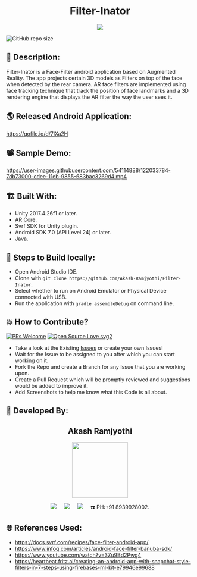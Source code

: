 <h1 align="center">Filter-Inator</h1>

<p align="center">
<img src="https://user-images.githubusercontent.com/54114888/121815685-4719d200-cc95-11eb-8242-a66f89493308.png">
</p>

![GitHub repo size](https://img.shields.io/github/repo-size/Akash-Ramjyothi/Filter-Inator?color=yellow)
## 📜 Description:
Filter-Inator is a Face-Filter android application based on Augmented Reality. The app projects certain 3D models as Filters on top of the face when detected by the rear camera. AR face filters are implemented using face tracking technique that track the position of face landmarks and a 3D rendering engine that displays the AR filter the way the user sees it.

## 🌎 Released Android Application:
https://gofile.io/d/7lXa2H

## 📽 Sample Demo:
https://user-images.githubusercontent.com/54114888/122033784-7db73000-cdee-11eb-9855-683bac3269d4.mp4

## 🏗 Built With:
- Unity 2017.4.26f1 or later.
- AR Core.
- Svrf SDK for Unity plugin.
- Android SDK 7.0 (API Level 24) or later.
- Java.

## 🧪 Steps to Build locally:
- Open Android Studio IDE.
- Clone with `git clone https://github.com/Akash-Ramjyothi/Filter-Inator`.
- Select whether to run on Android Emulator or Physical Device connected with USB.
- Run the application with `gradle assembleDebug` on command line.

## 💥 How to Contribute?

[![PRs Welcome](https://img.shields.io/badge/PRs-welcome-brightgreen.svg?style=flat-square)](http://makeapullrequest.com)
[![Open Source Love svg2](https://badges.frapsoft.com/os/v2/open-source.svg?v=103)](https://github.com/ellerbrock/open-source-badges/)

- Take a look at the Existing [Issues](https://github.com/Akash-Ramjyothi/Filter-Inator/issues) or create your own Issues!
- Wait for the Issue to be assigned to you after which you can start working on it.
- Fork the Repo and create a Branch for any Issue that you are working upon.
- Create a Pull Request which will be promptly reviewed and suggestions would be added to improve it.
- Add Screenshots to help me know what this Code is all about.

## 👦 Developed By:
<h2 align="center">Akash Ramjyothi</h2>
<p align="center">
  <a href="https://github.com/Akash-Ramjyothi"><img src="https://avatars.githubusercontent.com/u/54114888?v=4" width=150px height=150px /></a> 
    
<p align="center">
  <a target="_blank"href="https://www.linkedin.com/in/akash-ramjyothi/"><img src="https://img.shields.io/badge/linkedin-%230077B5.svg?&style=for-the-badge&logo=linkedin&logoColor=white" /></a>&nbsp;&nbsp;&nbsp;&nbsp;
  <a href="mailto:akash.ramjyothi@gmail.com?subject=Hello%20Akash,%20From%20Github"><img src="https://img.shields.io/badge/gmail-%23D14836.svg?&style=for-the-badge&logo=gmail&logoColor=white" /></a>&nbsp;&nbsp;&nbsp;&nbsp;
  <a href="https://www.instagram.com/akash.ramjyothi/"><img src="https://img.shields.io/badge/instagram-%23D14836.svg?&style=for-the-badge&logo=instagram&logoColor=pink" /></a>&nbsp;&nbsp;&nbsp;&nbsp;
  ☎️ PH:+91 8939928002.
</p>

## 🌐 References Used:
- https://docs.svrf.com/recipes/face-filter-android-app/
- https://www.infoq.com/articles/android-face-filter-banuba-sdk/
- https://www.youtube.com/watch?v=3Zu9Bd2Pwg4
- https://heartbeat.fritz.ai/creating-an-android-app-with-snapchat-style-filters-in-7-steps-using-firebases-ml-kit-e79946e99688
